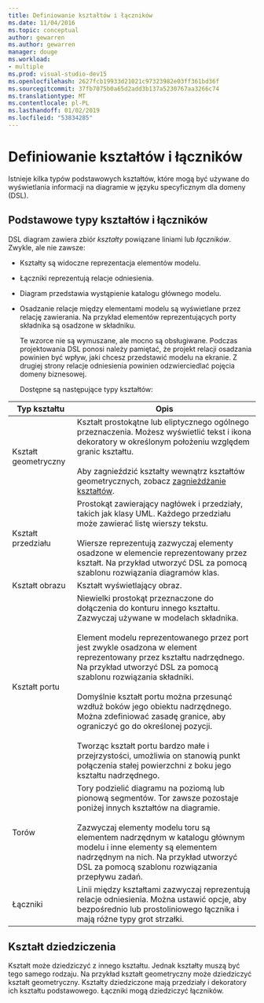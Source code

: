 ```yaml
---
title: Definiowanie kształtów i łączników
ms.date: 11/04/2016
ms.topic: conceptual
author: gewarren
ms.author: gewarren
manager: douge
ms.workload:
- multiple
ms.prod: visual-studio-dev15
ms.openlocfilehash: 2627fcb19933d21021c97323982e03ff361bd36f
ms.sourcegitcommit: 37fb7075b0a65d2add3b137a5230767aa3266c74
ms.translationtype: MT
ms.contentlocale: pl-PL
ms.lasthandoff: 01/02/2019
ms.locfileid: "53834285"
---
```

# <a name="defining-shapes-and-connectors"></a>Definiowanie kształtów i łączników
Istnieje kilka typów podstawowych kształtów, które mogą być używane do wyświetlania informacji na diagramie w języku specyficznym dla domeny (DSL).

##  <a name="shapeTypes"></a> Podstawowe typy kształtów i łączników
 DSL diagram zawiera zbiór *kształty* powiązane liniami lub *łączników*.  Zwykle, ale nie zawsze:

- Kształty są widoczne reprezentacja elementów modelu.

- Łączniki reprezentują relacje odniesienia.

- Diagram przedstawia wystąpienie katalogu głównego modelu.

- Osadzanie relacje między elementami modelu są wyświetlane przez relację zawierania. Na przykład elementów reprezentujących porty składnika są osadzone w składniku.

  Te wzorce nie są wymuszane, ale mocno są obsługiwane. Podczas projektowania DSL ponosi należy pamiętać, że projekt relacji osadzania powinien być wpływ, jaki chcesz przedstawić modelu na ekranie. Z drugiej strony relacje odniesienia powinien odzwierciedlać pojęcia domeny biznesowej.

  Dostępne są następujące typy kształtów:

|Typ kształtu|Opis|
|-|-|
|Kształt geometryczny|Kształt prostokątne lub eliptycznego ogólnego przeznaczenia. Możesz wyświetlić tekst i ikona dekoratory w określonym położeniu względem granic kształtu.<br /><br /> Aby zagnieździć kształty wewnątrz kształtów geometrycznych, zobacz [zagnieżdżanie kształtów](../modeling/nesting-shapes.md).|
|Kształt przedziału|Prostokąt zawierający nagłówek i przedziały, takich jak klasy UML. Każdego przedziału może zawierać listę wierszy tekstu.<br /><br /> Wiersze reprezentują zazwyczaj elementy osadzone w elemencie reprezentowany przez kształt. Na przykład utworzyć DSL za pomocą szablonu rozwiązania diagramów klas.|
|Kształt obrazu|Kształt wyświetlający obraz.|
|Kształt portu|Niewielki prostokąt przeznaczone do dołączenia do konturu innego kształtu. Zazwyczaj używane w modelach składnika.<br /><br /> Element modelu reprezentowanego przez port jest zwykle osadzona w element reprezentowany przez kształtu nadrzędnego. Na przykład utworzyć DSL za pomocą szablonu rozwiązania składniki.<br /><br /> Domyślnie kształt portu można przesunąć wzdłuż boków jego obiektu nadrzędnego. Można zdefiniować zasadę granice, aby ograniczyć go do określonej pozycji.<br /><br /> Tworząc kształt portu bardzo małe i przejrzystości, umożliwia on stanowią punkt połączenia stałej powierzchni z boku jego kształtu nadrzędnego.|
|Torów|Tory podzielić diagramu na poziomą lub pionową segmentów. Tor zawsze pozostaje poniżej innych kształtów na diagramie.<br /><br /> Zazwyczaj elementy modelu toru są elementem nadrzędnym w katalogu głównym modelu i inne elementy są elementem nadrzędnym na nich. Na przykład utworzyć DSL za pomocą szablonu rozwiązania przepływu zadań.|
|Łączniki|Linii między kształtami zazwyczaj reprezentują relacje odniesienia. Można ustawić opcje, aby bezpośrednio lub prostoliniowego łącznika i mają różne typy grot strzałki.|

##  <a name="shapeInheritance"></a> Kształt dziedziczenia
 Kształt może dziedziczyć z innego kształtu. Jednak kształty muszą być tego samego rodzaju. Na przykład kształt geometryczny może dziedziczyć kształt geometryczny. Kształty dziedziczone mają przedziały i dekoratory ich kształtu podstawowego. Łączniki mogą dziedziczyć łączników.